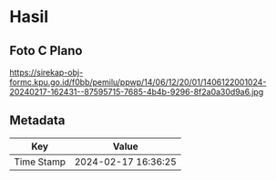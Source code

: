 # Hasil

## Foto C Plano

https://sirekap-obj-formc.kpu.go.id/f0bb/pemilu/ppwp/14/06/12/20/01/1406122001024-20240217-162431--87595715-7685-4b4b-9296-8f2a0a30d9a6.jpg


## Metadata

| Key        | Value               |
| ---------- | ------------------- |
| Time Stamp | 2024-02-17 16:36:25 |



